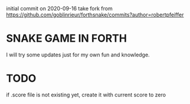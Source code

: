 initial commit on 2020-09-16
take fork from https://github.com/goblinrieur/forthsnake/commits?author=robertpfeiffer

# SNAKE GAME IN FORTH 

I will try some updates just for my own fun and knowledge.

# TODO

if .score file is not existing yet, create it with current score to zero
